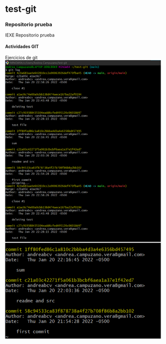 # test-git
### Repositorio prueba

IEXE Repositorio prueba 

#### Actividades GIT

Ejercicios de git 
![](https://github.com/andreabcv/test-git/blob/8666f41145185017a84c22a08272defd238ffc86/img_1.png)
![](https://github.com/andreabcv/test-git/blob/8666f41145185017a84c22a08272defd238ffc86/img_2.png)


